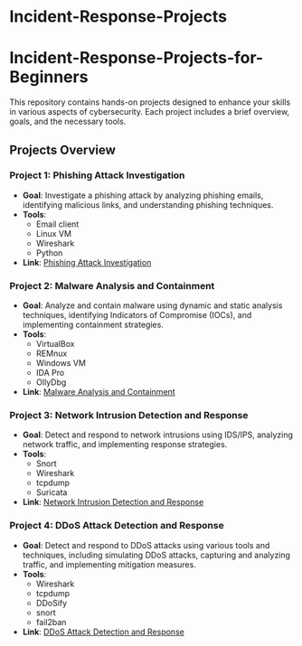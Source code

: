 # Incident-Response-Projects

# Incident-Response-Projects-for-Beginners

This repository contains hands-on projects designed to enhance your skills in various aspects of cybersecurity. Each project includes a brief overview, goals, and the necessary tools.

## Projects Overview

### Project 1: Phishing Attack Investigation

- **Goal**: Investigate a phishing attack by analyzing phishing emails, identifying malicious links, and understanding phishing techniques.
- **Tools**: 
  - Email client
  - Linux VM
  - Wireshark
  - Python
- **Link**: [Phishing Attack Investigation](https://github.com/0xrajneesh/Incident-Response-Projects-for-Beginners/blob/main/Project-1-Phishing-Attack-Investigation.md)

### Project 2: Malware Analysis and Containment

- **Goal**: Analyze and contain malware using dynamic and static analysis techniques, identifying Indicators of Compromise (IOCs), and implementing containment strategies.
- **Tools**: 
  - VirtualBox
  - REMnux
  - Windows VM
  - IDA Pro
  - OllyDbg
- **Link**: [Malware Analysis and Containment](https://github.com/0xrajneesh/Incident-Response-Projects-for-Beginners/blob/main/Project-2-Malware-Analysis-and-Containment.md)

### Project 3: Network Intrusion Detection and Response

- **Goal**: Detect and respond to network intrusions using IDS/IPS, analyzing network traffic, and implementing response strategies.
- **Tools**: 
  - Snort
  - Wireshark
  - tcpdump
  - Suricata
- **Link**: [Network Intrusion Detection and Response](https://github.com/0xrajneesh/Incident-Response-Projects-for-Beginners/blob/main/Project-3-Network-Intrusion-Detection-and-Response.md)

### Project 4: DDoS Attack Detection and Response

- **Goal**: Detect and respond to DDoS attacks using various tools and techniques, including simulating DDoS attacks, capturing and analyzing traffic, and implementing mitigation measures.
- **Tools**: 
  - Wireshark
  - tcpdump
  - DDoSify
  - snort
  - fail2ban
- **Link**: [DDoS Attack Detection and Response](https://github.com/0xrajneesh/Incident-Response-Projects-for-Beginners/blob/main/Project-4-DDoS-attack-detection-and-response.md)

